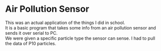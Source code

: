 # Air Pollution Sensor
This was an actual application of the things I did in school.  
It is a basic program that takes some info from an air pollution sensor and sends it over serial to PC.  
We were given a specific particle type the sensor can sense. I had to pull the data of P10 particles.  

